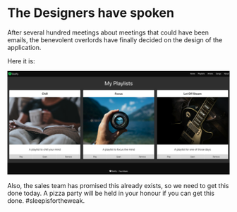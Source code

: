 # The Designers have spoken

After several hundred meetings about meetings that could have been emails, the benevolent overlords have finally decided on the design of the application.

Here it is:

![alt text](img/image-1.png)

Also, the sales team has promised this already exists, so we need to get this done today. A pizza party will be held in your honour if you can get this done. #sleepisfortheweak.
